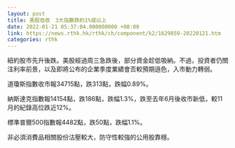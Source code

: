 ```yaml
---
layout: post
title: 美股低收　3大指數跌約1%或以上
date: 2022-01-21 05:37:04.000000000 +08:00
link: https://news.rthk.hk/rthk/ch/component/k2/1629859-20220121.htm
categories: rthk
---
```


紐約股市先升後跌。美股經過周三急跌後，部分資金趁低吸納。不過，投資者仍關注利率前景，以及即將公布的企業季度業績會否較預期遜色，入市動力轉弱。

道瓊斯指數收市報34715點，跌313點，跌幅0.89%。

納斯達克指數報14154點，跌186點，跌幅1.3%，跌至去年6月後收市新低，較11月的紀錄高位跌近12%。

標準普爾500指數報4482點，跌50點，跌幅1.1%。

非必須消費品相關股份沽壓較大，防守性較強的公用股靠穩。
